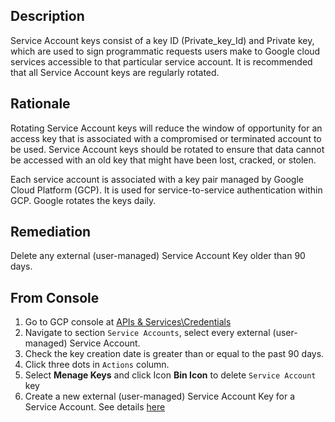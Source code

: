 ## Description

Service Account keys consist of a key ID (Private_key_Id) and Private key, which are used to
sign programmatic requests users make to Google cloud services accessible to that particular service account. It is recommended that all Service Account keys are regularly
rotated.

## Rationale

Rotating Service Account keys will reduce the window of opportunity for an access key that is associated with a compromised or terminated account to be used. Service Account keys should be rotated to ensure that data cannot be accessed with an old key that might have been lost, cracked, or stolen.

Each service account is associated with a key pair managed by Google Cloud Platform (GCP). It is used for service-to-service authentication within GCP. Google rotates the keys daily.

## Remediation

Delete any external (user-managed) Service Account Key older than 90 days.

## From Console

1. Go to GCP console at [APIs & Services\Credentials](https://console.cloud.google.com/apis/credentials)
2. Navigate to section `Service Accounts`, select every external (user-managed) Service Account.
3. Check the key creation date is greater than or equal to the past 90 days.
4. Click three dots in `Actions` column.
5. Select **Menage Keys** and click Icon **Bin Icon** to delete `Service Account` key
6. Create a new external (user-managed) Service Account Key for a Service Account. See details [here](https://cloud.google.com/iam/docs/creating-managing-service-account-keys)
